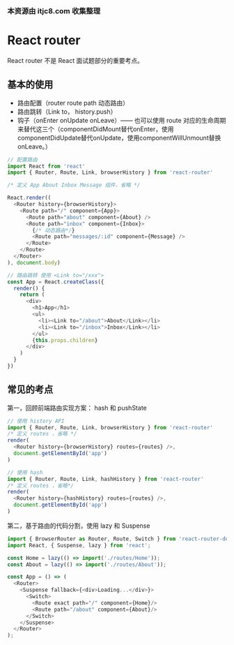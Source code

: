 ### 本资源由 itjc8.com 收集整理
# React router

React router 不是 React 面试题部分的重要考点。

## 基本的使用

- 路由配置（router route path 动态路由）
- 路由跳转（Link to， history.push）
- 钩子（onEnter onUpdate onLeave）—— 也可以使用 route 对应的生命周期来替代这三个（componentDidMount替代onEnter，使用componentDidUpdate替代onUpdate，使用componentWillUnmount替换onLeave。）

```js
// 配置路由
import React from 'react'
import { Router, Route, Link, browserHistory } from 'react-router'

/* 定义 App About Inbox Message 组件，省略 */

React.render((
  <Router history={browserHistory}>
    <Route path="/" component={App}>
      <Route path="about" component={About} />
      <Route path="inbox" component={Inbox}>
        {/* 动态路由*/}
        <Route path="messages/:id" component={Message} />
      </Route>
    </Route>
  </Router>
), document.body)
```

```js
// 路由跳转 使用 <Link to="/xxx">
const App = React.createClass({
  render() {
    return (
      <div>
        <h1>App</h1>
        <ul>
          <li><Link to="/about">About</Link></li>
          <li><Link to="/inbox">Inbox</Link></li>
        </ul>
        {this.props.children}
      </div>
    )
  }
})
```

## 常见的考点

第一，回顾前端路由实现方案： hash 和 pushState

```js
// 使用 history API
import { Router, Route, Link, browserHistory } from 'react-router'
/* 定义 routes ，省略 */
render(
  <Router history={browserHistory} routes={routes} />,
  document.getElementById('app')
)

// 使用 hash
import { Router, Route, Link, hashHistory } from 'react-router'
/* 定义 routes ，省略*/
render(
  <Router history={hashHistory} routes={routes} />,
  document.getElementById('app')
)
```

第二，基于路由的代码分割，使用 lazy 和 Suspense

```js
import { BrowserRouter as Router, Route, Switch } from 'react-router-dom';
import React, { Suspense, lazy } from 'react';

const Home = lazy(() => import('./routes/Home'));
const About = lazy(() => import('./routes/About'));

const App = () => (
  <Router>
    <Suspense fallback={<div>Loading...</div>}>
      <Switch>
        <Route exact path="/" component={Home}/>
        <Route path="/about" component={About}/>
      </Switch>
    </Suspense>
  </Router>
);
```
